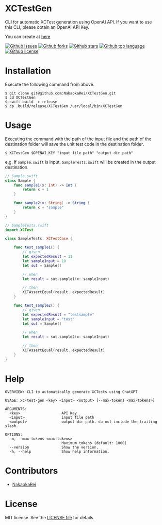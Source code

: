 # XCTestGen

<!-- # Short Description -->

CLI for automatic XCTest generation using OpenAI API.
If you want to use this CLI, please obtain an OpenAI API Key.

You can create at [here](https://platform.openai.com/account/api-keys)

<!-- # Badges -->

[![Github issues](https://img.shields.io/github/issues/NakaokaRei/XCTestGen)](https://github.com/NakaokaRei/XCTestGen/issues)
[![Github forks](https://img.shields.io/github/forks/NakaokaRei/XCTestGen)](https://github.com/NakaokaRei/XCTestGen/network/members)
[![Github stars](https://img.shields.io/github/stars/NakaokaRei/XCTestGen)](https://github.com/NakaokaRei/XCTestGen/stargazers)
[![Github top language](https://img.shields.io/github/languages/top/NakaokaRei/XCTestGen)](https://github.com/NakaokaRei/XCTestGen/)
[![Github license](https://img.shields.io/github/license/NakaokaRei/XCTestGen)](https://github.com/NakaokaRei/XCTestGen/)

# Installation
Execute the following command from above.
```
$ git clone git@github.com:NakaokaRei/XCTestGen.git
$ cd XCTestGen
$ swift build -c release
$ cp .build/release/XCTestGen /usr/local/bin/XCTestGen
```

# Usage
Executing the command with the path of the input file and the path of the destination folder will save the unit test code in the destination folder.

```
$ XCTestGen $OPENAI_KEY "input file path" "output dir path"
```

e.g. If `Sample.swift` is input, `SampleTests.swift` will be created in the output destination.

```swift
// Sample.swift
class Sample {
    func sample1(x: Int) -> Int {
        return x + 1
    }

    func sample2(x: String) -> String {
        return x + "sample"
    }
}
```

```swift
// SampleTests.swift
import XCTest

class SampleTests: XCTestCase {

    func test_sample1() {
        // given
        let expectedResult = 11
        let sampleInput = 10
        let sut = Sample()

        // when
        let result = sut.sample1(x: sampleInput)

        // then
        XCTAssertEqual(result, expectedResult)
    }

    func test_sample2() {
        // given
        let expectedResult = "testsample"
        let sampleInput = "test"
        let sut = Sample()

        // when
        let result = sut.sample2(x: sampleInput)

        // then
        XCTAssertEqual(result, expectedResult)
    }
}
```


# Help
```
OVERVIEW: CLI to automatically generate XCTests using ChatGPT

USAGE: xc-test-gen <key> <input> <output> [--max-tokens <max-tokens>]

ARGUMENTS:
  <key>                   API Key
  <input>                 input file path
  <output>                output dir path. do not include the trailing slash.

OPTIONS:
  -m, --max-tokens <max-tokens>
                          Maximum tokens (default: 1000)
  --version               Show the version.
  -h, --help              Show help information.
```


# Contributors

- [NakaokaRei](https://github.com/NakaokaRei)

# License
MIT license. See the [LICENSE file](/LICENSE) for details.